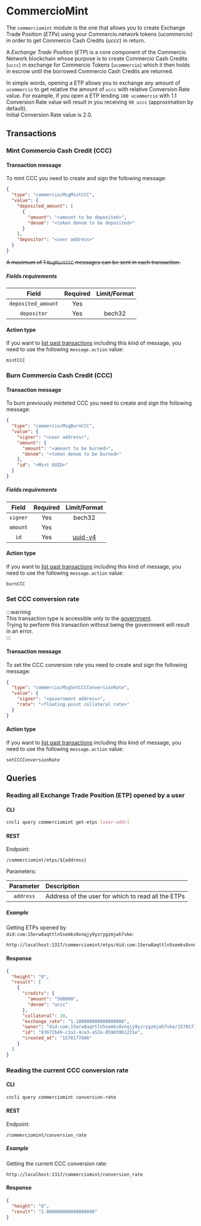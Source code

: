 # CommercioMint

The `commerciomint` module is the one that allows you to create Exchange Trade Position (*ETPs*) using your 
Commercio.network tokens (*ucommercio*) in order to get Commercio Cash Credits (*uccc*) in return.

A *Exchange Trade Position* (*ETP*) is a core component of the Commercio Network blockchain whose purpose is to
create Commercio Cash Credits (`uccc`) in exchange for Commercio Tokens (`ucommercio`) which it then holds in
escrow until the borrowed Commercio Cash Credits are returned.

In simple words, opening a ETP allows you to exchange any amount of `ucommercio` to get relative the amount of `uccc` with relative Conversion Rate value. 
For example, if you open a ETP lending `100 ucommercio` with 1.1 Conversion Rate value will result in you receiving `90 uccc` (approximation by default).  
Initial Conversion Rate value is 2.0.       

## Transactions

### Mint Commercio Cash Credit (CCC)

#### Transaction message
To mint CCC you need to create and sign the following message:
  
```json
{
  "type": "commercio/MsgMintCCC",
  "value": {
    "deposited_amount": [
      {
        "amount": "<amount to be deposited>",
        "denom": "<token denom to be deposited>"
      }
    ],
    "depositor": "<user address>"
  }
}
```

~~A maximum of 1 `MsgMintCCC` messages can be sent in each transaction.~~


##### Fields requirements
| Field | Required | Limit/Format |
| :---: | :------: | :------: |
| `deposited_amount` | Yes |  | 
| `depositor` | Yes | bech32 | 


#### Action type
If you want to [list past transactions](../../../developers/listing-transactions.md) including this kind of message,
you need to use the following `message.action` value: 

```
mintCCC
```  






### Burn Commercio Cash Credit (CCC)

#### Transaction message

To burn previously minteted CCC you need to create and sign the following message:

```json
{
  "type": "commercio/MsgBurnCCC",
  "value": {
    "signer": "<user address>",
    "amount": {
      "amount": "<amount to be burned>",
      "denom": "<token denom to be burned>"
    },
    "id": "<Mint UUID>"
  }
}
```

##### Fields requirements
| Field | Required | Limit/Format |
| :---: | :------: | :------: |
| `signer` | Yes | bech32 | 
| `amount` | Yes | |
| `id` | Yes | [uuid-v4](https://en.wikipedia.org/wiki/Universally_unique_identifier) |


#### Action type
If you want to [list past transactions](../../../developers/listing-transactions.md) including this kind of message,
you need to use the following `message.action` value: 

```
burnCCC
```



### Set CCC conversion rate

:::warning  
This transaction type is accessible only to the [government](../../government/README.md).  
Trying to perform this transaction without being the government will result in an error.  
:::

#### Transaction message

To set the CCC conversion rate you need to create and sign the following message:

```json
{
  "type": "commercio/MsgSetCCCConversionRate",
  "value": {
    "signer": "<government address>",
    "rate": "<floating-point collateral rate>"
  }
}
```

#### Action type
If you want to [list past transactions](../../../developers/listing-transactions.md) including this kind of message,
you need to use the following `message.action` value: 

```
setCCCConversionRate
```





## Queries

### Reading all Exchange Trade Position (ETP) opened by a user

#### CLI

```sh
cncli query commerciomint get-etps [user-addr]
```

#### REST

Endpoint:
   
```
/commerciomint/etps/${address}
```

Parameters:

| Parameter | Description |
| :-------: | :---------- | 
| `address` | Address of the user for which to read all the ETPs |

##### Example

Getting ETPs opened by `did:com:15erw8aqttln5semks0vnqjy9yzrygzmjwh7vke`:

```
http://localhost:1317/commerciomint/etps/did:com:15erw8aqttln5semks0vnqjy9yzrygzmjwh7vke
```

#### Response
```json
{
  "height": "0",
  "result": [
    {
      "credits": {
        "amount": "500000",
        "denom": "uccc"
      },
      "collateral": 10,
      "exchange_rate": "1.100000000000000000",
      "owner": "did:com:15erw8aqttln5semks0vnqjy9yzrygzmjwh7vke/1570177686",
      "id": "83672b49-c2a1-4ce3-a52a-859039b1231e",
      "created_at": "1570177686"
    }
  ]
}
```

### Reading the current CCC conversion rate

#### CLI

```bash
cncli query commerciomint conversion-rate
```

#### REST

Endpoint:
   
```
/commerciomint/conversion_rate
```

##### Example

Getting the current CCC conversion rate:

```
http://localhost:1317/commerciomint/conversion_rate
```

#### Response
```json
{
  "height": "0",
  "result": "2.000000000000000000"
}
```